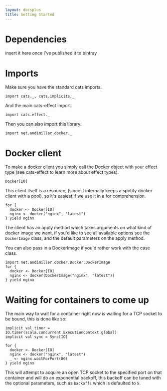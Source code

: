 ```yaml
---
layout: docsplus
title: Getting Started
---
```


# Dependencies

insert it here once I've published it to bintray

# Imports

Make sure you have the standard cats imports.

```tut:silent
import cats._, cats.implicits._
```

And the main cats-effect import.

```tut:silent
import cats.effect._
```

Then you can also import this library.

```tut:silent
import net.andimiller.docker._
```


# Docker client

To make a docker client you simply call the Docker object with your effect type (see cats-effect to learn more about effect types).

```tut:silent
Docker[IO]
```

This client itself is a resource, (since it internally keeps a spotify docker client with a pool), so it's easiest if we use it in a for comprehension.

```tut:silent
for {
  docker <- Docker[IO]
  nginx <- docker("nginx", "latest")
} yield nginx
```

The client has an apply method which takes arguments on what kind of docker image we want, if you'd like to see all available options see the `DockerImage` class, and the default parameters on the apply method.

You can also pass in a DockerImage if you'd rather work with the case class.

```tut:silent
import net.andimiller.docker.Docker.DockerImage
for {
  docker <- Docker[IO]
  nginx <- docker(DockerImage("nginx", "latest"))
} yield nginx
```

# Waiting for containers to come up

The main way to wait for a container right now is waiting for a TCP socket to be bound, this is done like so:

```tut:invisible
implicit val timer = IO.timer(scala.concurrent.ExecutionContext.global)
implicit val sync = Sync[IO]
```

```tut:silent
for {
  docker <- Docker[IO]
  nginx <- docker("nginx", "latest")
  _ <- nginx.waitForPort(80)
} yield nginx
```

This will attempt to acquire an open TCP socket to the specified port on that container and will do an exponential backoff, this backoff can be tuned with the optional parameters, such as `backoffs` which is defaulted to `5`.
